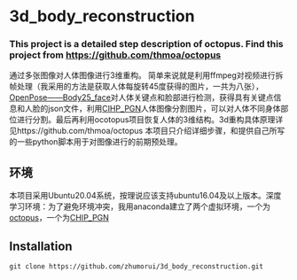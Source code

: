 # 3d_body_reconstruction
### This project is a detailed step description of octopus. Find this project from https://github.com/thmoa/octopus
通过多张图像对人体图像进行3维重构。 简单来说就是利用ffmpeg对视频进行拆帧处理（我采用的方法是获取人体每旋转45度获得的图片，一共为八张），[OpenPose——Body25_face](https://github.com/CMU-Perceptual-Computing-Lab/openpose)对人体关键点和脸部进行检测，获得具有关键点信息和人脸的json文件，利用[CIHP_PGN](https://github.com/Engineering-Course/CIHP_PGN)人体图像分割图片，可以对人体不同身体部位进行分割。最后再利用ocotopus项目恢复人体的3维结构。3d重构具体原理详见https://github.com/thmoa/octopus 本项目只介绍详细步骤，和提供自己所写的一些python脚本用于对图像进行的前期预处理。
## 环境
本项目采用Ubuntu20.04系统，按理说应该支持ubuntu16.04及以上版本。深度学习环境：为了避免环境冲突，我用anaconda建立了两个虚拟环境，一个为[octopus](https://github.com/thmoa/octopus)，一个为[CHIP_PGN](https://github.com/Engineering-Course/CIHP_PGN)
## Installation
~~~
git clone https://github.com/zhumorui/3d_body_reconstruction.git
~~~
